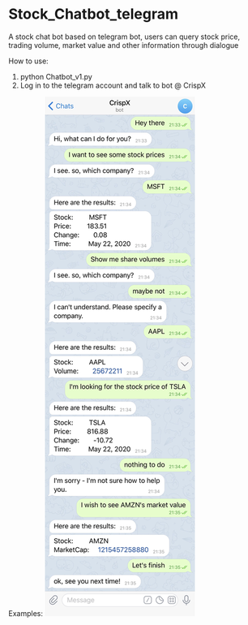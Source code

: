 # Stock_Chatbot_telegram
A stock chat bot based on telegram bot, users can query stock price, trading volume, market value and other information through dialogue


How to use:
1. python Chatbot_v1.py
2. Log in to the telegram account and talk to bot @ CrispX

Examples:
![Example](https://github.com/Cokebear7/Stock_Chatbot_telegram/blob/master/result1.JPG)
